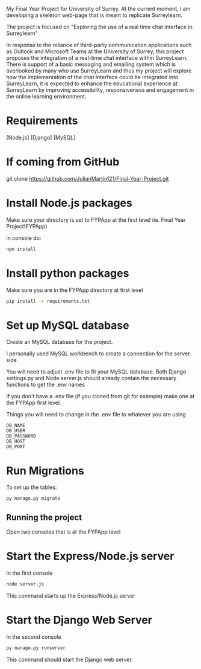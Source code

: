 My Final Year Project for University of Surrey. At the current moment, I am developing a skeleton  web-page that is meant to replicate Surreylearn. 

The project is focused on "Exploring the use of a real time chat interface in Surreylearn"

In response to the reliance of third-party communication applications such as Outlook and Microsoft Teams at the University of Surrey, this project proposes the integration of a real-time chat interface within SurreyLearn. There is support of a basic messaging and emailing system which is overlooked by many who use SurreyLearn and thus my project will explore how the implementation of the chat interface could be integrated into SurreyLearn, it is expected to enhance the educational experience at SurreyLearn by improving accessibility, responsiveness and engagement in the online learning environment.

# Requirements
[Node.js]
[Django]
[MySQL]

# If coming from GitHub
git clone https://github.com/JulianMartin121/Final-Year-Project.git

# Install Node.js packages
Make sure your directory is set to FYPApp at the first level (ie. Final Year Project\FYPApp)

in console do:
```sh
npm install
```

# Install python packages
Make sure you are in the FYPApp directory at first level
```sh
pip install -r requirements.txt
```

# Set up MySQL database
Create an MySQL database for the project.

I personally used MySQL workbench to create a connection for the server side

You will need to adjust .env file to fit your MySQL database. Both Django settings.py and Node server.js should already contain the necessary functions to get the .env names

If you don't have a .env file (if you cloned from git for example) make one at the FYPApp first level.

Things you will need to change in the .env file to whatever you are using
```env
DB_NAME
DB_USER
DB_PASSWORD
DB_HOST
DB_PORT
```

# Run Migrations
To set up the tables:
```sh
py manage.py migrate
```


## Running the project

Open two consoles that is at the FYPApp level

# Start the Express/Node.js server
In the first console
```sh
node server.js
```

This command starts up the Express/Node.js server

# Start the Django Web Server
In the second console
```sh
py manage.py runserver
```

This command should start the Django web server.
